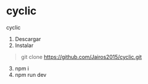 # cyclic
cyclic
1) Descargar
2) Instalar
>git clone https://github.com/Jairos2015/cyclic.git

3) npm i
4) npm run dev
